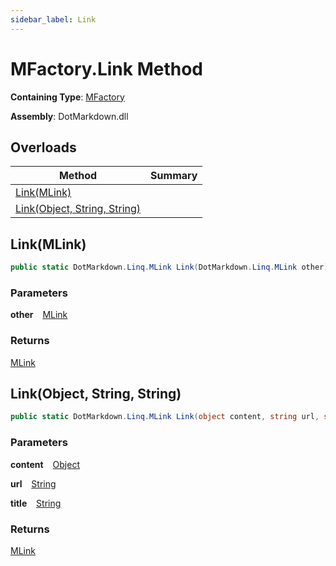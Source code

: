 ```yaml
---
sidebar_label: Link
---
```


# MFactory\.Link Method

**Containing Type**: [MFactory](../index.md)

**Assembly**: DotMarkdown\.dll

## Overloads

| Method | Summary |
| ------ | ------- |
| [Link(MLink)](#3286346771) | |
| [Link(Object, String, String)](#1593424077) | |

<a id="3286346771"></a>

## Link\(MLink\) 

```csharp
public static DotMarkdown.Linq.MLink Link(DotMarkdown.Linq.MLink other)
```

### Parameters

**other** &ensp; [MLink](../../MLink/index.md)

### Returns

[MLink](../../MLink/index.md)

<a id="1593424077"></a>

## Link\(Object, String, String\) 

```csharp
public static DotMarkdown.Linq.MLink Link(object content, string url, string title = null)
```

### Parameters

**content** &ensp; [Object](https://docs.microsoft.com/en-us/dotnet/api/system.object)

**url** &ensp; [String](https://docs.microsoft.com/en-us/dotnet/api/system.string)

**title** &ensp; [String](https://docs.microsoft.com/en-us/dotnet/api/system.string)

### Returns

[MLink](../../MLink/index.md)

